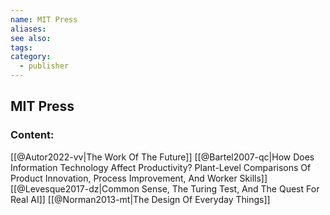 ```yaml
---
name: MIT Press
aliases:
see also:
tags:
category:
  - publisher
---
```


## MIT Press

### Content:
[[@Autor2022-vv|The Work Of The Future]]
[[@Bartel2007-qc|How Does Information Technology Affect Productivity? Plant-Level Comparisons Of Product Innovation, Process Improvement, And Worker Skills]]
[[@Levesque2017-dz|Common Sense, The Turing Test, And The Quest For Real AI]]
[[@Norman2013-mt|The Design Of Everyday Things]]